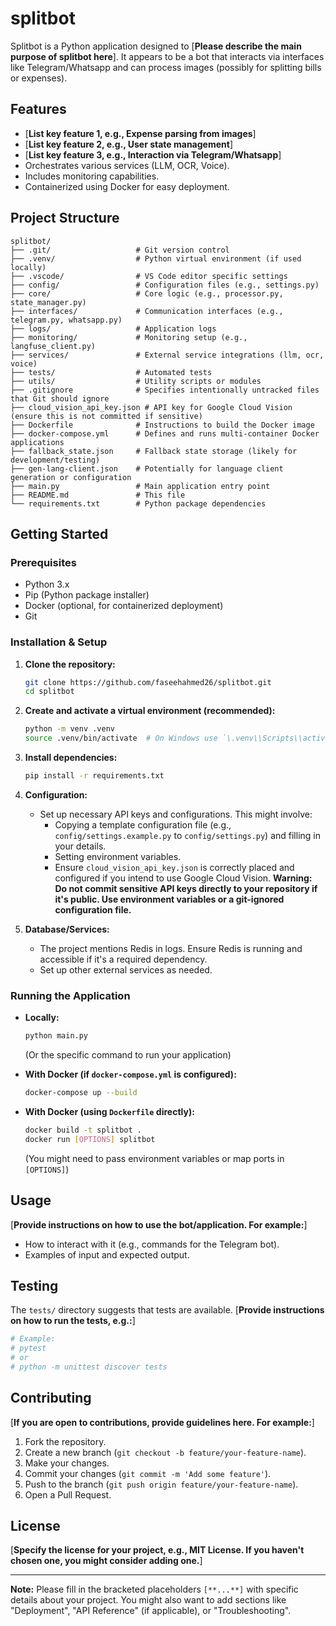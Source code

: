 # splitbot

Splitbot is a Python application designed to [**Please describe the main purpose of splitbot here**]. 
It appears to be a bot that interacts via interfaces like Telegram/Whatsapp and can process images (possibly for splitting bills or expenses).

## Features

*   [**List key feature 1, e.g., Expense parsing from images**]
*   [**List key feature 2, e.g., User state management**]
*   [**List key feature 3, e.g., Interaction via Telegram/Whatsapp**]
*   Orchestrates various services (LLM, OCR, Voice).
*   Includes monitoring capabilities.
*   Containerized using Docker for easy deployment.

## Project Structure

```
splitbot/
├── .git/                   # Git version control
├── .venv/                  # Python virtual environment (if used locally)
├── .vscode/                # VS Code editor specific settings
├── config/                 # Configuration files (e.g., settings.py)
├── core/                   # Core logic (e.g., processor.py, state_manager.py)
├── interfaces/             # Communication interfaces (e.g., telegram.py, whatsapp.py)
├── logs/                   # Application logs
├── monitoring/             # Monitoring setup (e.g., langfuse_client.py)
├── services/               # External service integrations (llm, ocr, voice)
├── tests/                  # Automated tests
├── utils/                  # Utility scripts or modules
├── .gitignore              # Specifies intentionally untracked files that Git should ignore
├── cloud_vision_api_key.json # API key for Google Cloud Vision (ensure this is not committed if sensitive)
├── Dockerfile              # Instructions to build the Docker image
├── docker-compose.yml      # Defines and runs multi-container Docker applications
├── fallback_state.json     # Fallback state storage (likely for development/testing)
├── gen-lang-client.json    # Potentially for language client generation or configuration
├── main.py                 # Main application entry point
├── README.md               # This file
└── requirements.txt        # Python package dependencies
```

## Getting Started

### Prerequisites

*   Python 3.x
*   Pip (Python package installer)
*   Docker (optional, for containerized deployment)
*   Git

### Installation & Setup

1.  **Clone the repository:**
    ```bash
    git clone https://github.com/faseehahmed26/splitbot.git
    cd splitbot
    ```

2.  **Create and activate a virtual environment (recommended):**
    ```bash
    python -m venv .venv
    source .venv/bin/activate  # On Windows use `\.venv\\Scripts\\activate`
    ```

3.  **Install dependencies:**
    ```bash
    pip install -r requirements.txt
    ```

4.  **Configuration:**
    *   Set up necessary API keys and configurations. This might involve:
        *   Copying a template configuration file (e.g., `config/settings.example.py` to `config/settings.py`) and filling in your details.
        *   Setting environment variables.
        *   Ensure `cloud_vision_api_key.json` is correctly placed and configured if you intend to use Google Cloud Vision. **Warning: Do not commit sensitive API keys directly to your repository if it's public. Use environment variables or a git-ignored configuration file.**

5.  **Database/Services:**
    *   The project mentions Redis in logs. Ensure Redis is running and accessible if it's a required dependency.
    *   Set up other external services as needed.

### Running the Application

*   **Locally:**
    ```bash
    python main.py
    ```
    (Or the specific command to run your application)

*   **With Docker (if `docker-compose.yml` is configured):**
    ```bash
    docker-compose up --build
    ```

*   **With Docker (using `Dockerfile` directly):**
    ```bash
    docker build -t splitbot .
    docker run [OPTIONS] splitbot
    ```
    (You might need to pass environment variables or map ports in `[OPTIONS]`)


## Usage

[**Provide instructions on how to use the bot/application. For example:**]
*   How to interact with it (e.g., commands for the Telegram bot).
*   Examples of input and expected output.

## Testing

The `tests/` directory suggests that tests are available.
[**Provide instructions on how to run the tests, e.g.:**]
```bash
# Example:
# pytest
# or
# python -m unittest discover tests
```

## Contributing

[**If you are open to contributions, provide guidelines here. For example:**]
1.  Fork the repository.
2.  Create a new branch (`git checkout -b feature/your-feature-name`).
3.  Make your changes.
4.  Commit your changes (`git commit -m 'Add some feature'`).
5.  Push to the branch (`git push origin feature/your-feature-name`).
6.  Open a Pull Request.

## License

[**Specify the license for your project, e.g., MIT License. If you haven't chosen one, you might consider adding one.**]

---

**Note:** Please fill in the bracketed placeholders `[**...**]` with specific details about your project. You might also want to add sections like "Deployment", "API Reference" (if applicable), or "Troubleshooting". 